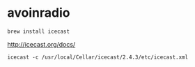 # avoinradio

`brew install icecast`

http://icecast.org/docs/

`icecast -c /usr/local/Cellar/icecast/2.4.3/etc/icecast.xml`